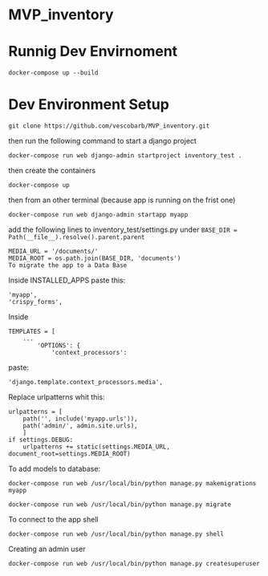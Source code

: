 # MVP_inventory

# Runnig Dev Envirnoment

```
docker-compose up --build
```

# Dev Environment Setup

```
git clone https://github.com/vescobarb/MVP_inventory.git
```
then run the following command to start a django project

```
docker-compose run web django-admin startproject inventory_test .
```

then create the containers

```
docker-compose up
```

then from an other terminal (because app is running on the frist one)

```
docker-compose run web django-admin startapp myapp
```

add the following lines to inventory_test/settings.py under ``` BASE_DIR = Path(__file__).resolve().parent.parent ```

```
MEDIA_URL = '/documents/'
MEDIA_ROOT = os.path.join(BASE_DIR, 'documents')
To migrate the app to a Data Base
```

Inside INSTALLED_APPS paste this:
```
'myapp',
'crispy_forms',
```
Inside
``` 
TEMPLATES = [
    ...
        'OPTIONS': {
            'context_processors':
```
paste:
```
'django.template.context_processors.media',
```
Replace urlpatterns whit this:
```
urlpatterns = [
    path('', include('myapp.urls')),
    path('admin/', admin.site.urls),
    ]
if settings.DEBUG:
    urlpatterns += static(settings.MEDIA_URL, document_root=settings.MEDIA_ROOT)
```

To add models to database:

```
docker-compose run web /usr/local/bin/python manage.py makemigrations myapp
```

```
docker-compose run web /usr/local/bin/python manage.py migrate
```

To connect to the app shell

```
docker-compose run web /usr/local/bin/python manage.py shell
```

Creating an admin user

```
docker-compose run web /usr/local/bin/python manage.py createsuperuser
```

